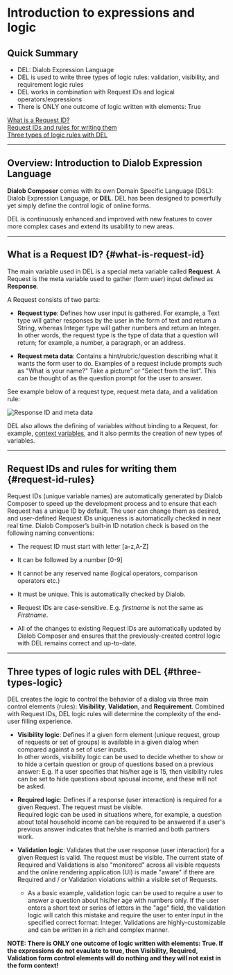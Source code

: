 # Introduction to expressions and logic

## Quick Summary

* DEL: Dialob Expression Language
* DEL is used to write three types of logic rules: validation, visibility, and requirement logic rules
* DEL works in combination with Request IDs and logical operators/expressions
* There is ONLY one outcome of logic written with elements: True

[What is a Request ID?](#what-is-request-id)  
[Request IDs and rules for writing them](#request-id-rules)  
[Three types of logic rules with DEL](#three-types-logic)  

---

## Overview: Introduction to Dialob Expression Language

**Dialob Composer** comes with its own Domain Specific Language (DSL): Dialob Expression Language, or **DEL**. DEL has been designed to powerfully yet simply define the control logic of online forms. 

DEL is continuously enhanced and improved with new features to cover more complex cases and extend its usability to new areas.

---

## What is a Request ID? {#what-is-request-id}

The main variable used in DEL is a special meta variable called **Request**. A Request is the meta variable used to gather (form user) input defined as **Response**.

A Request consists of two parts:

* **Request type**: Defines how user input is gathered. For example, a Text type will gather responses by the user in the form of text and return a String, whereas Integer type will gather numbers and return an Integer.  In other words, the request type is the type of data that a question will return; for example, a number, a paragraph, or an address.

* **Request meta data**: Contains a hint/rubric/question describing what it wants the form user to do. Examples of a request include prompts such as "What is your name?" Take a picture” or “Select from the list”.  This can be thought of as the question prompt for the user to answer. 

See example below of a request type, request meta data, and a validation rule:

![Response ID and meta data](expressions/request-id-example.png)

DEL also allows the defining of variables without binding to a Request, for example, [context variables](https://docs.dialob.io/dialob-variables/), and it also permits the creation of new types of variables.

---

## Request IDs and rules for writing them {#request-id-rules}

Request IDs (unique variable names) are automatically generated by Dialob Composer to speed up the development process and to ensure that each Request has a unique ID by default. The user can change them as desired, and user-defined Request IDs uniqueness is automatically checked in near real time. Dialob Composer’s built-in ID notation check is based on the following naming conventions:

* The request ID must start with letter [a-z,A-Z]

* It can be followed by a number [0-9]

* It cannot be any reserved name (logical operators, comparison operators etc.)

* It must be unique. This is automatically checked by Dialob.

* Request IDs are case-sensitive. E.g. _firstname_ is not the same as _Firstname_.

* All of the changes to existing Request IDs are automatically updated by Dialob Composer and ensures that the previously-created control logic with DEL remains correct and up-to-date.

---

## Three types of logic rules with DEL {#three-types-logic}

DEL creates the logic to control the behavior of a dialog via three main control elements (rules): **Visibility**, **Validation**, and **Requirement**.  Combined with Request IDs, DEL logic rules will determine the complexity of the end-user filling experience.

* **Visibility logic**: Defines if a given form element (unique request, group of requests or set of groups) is available in a given dialog when compared against a set of user inputs.  
In other words, visibility logic can be used to decide whether to show or to hide a certain question or group of questions based on a previous answer: E.g. If a user specifies that his/her age is 15, then visibility rules can be set to hide questions about spousal income, and these will not be asked.

* **Required logic**: Defines if a response (user interaction) is required for a given Request. The request must be visible.  
Required logic can be used in situations where, for example, a question about total household income can be required to be answered if a user's previous answer indicates that he/she is married and both partners work.  

* **Validation logic**: Validates that the user response (user interaction) for a given Request is valid. The request must be visible.
The current state of Required and Validations is also "monitored" across all visible requests and the online rendering application (UI) is made "aware" if there are Required and / or Validation violations within a visible set of Requests.  
  * As a basic example, validation logic can be used to require a user to answer a question about his/her age with numbers only. If the user enters a short text or series of letters in the "age" field, the validation logic will catch this mistake and require the user to enter input in the specified correct format: Integer.  Validations are highly-customizable and can be written in a rich and complex manner.

**NOTE: There is ONLY one outcome of logic written with elements: True. If the expressions do not evaulate to true, then Visibility, Required, Validation form control elements will do nothing and they will not exist in the form context!**

